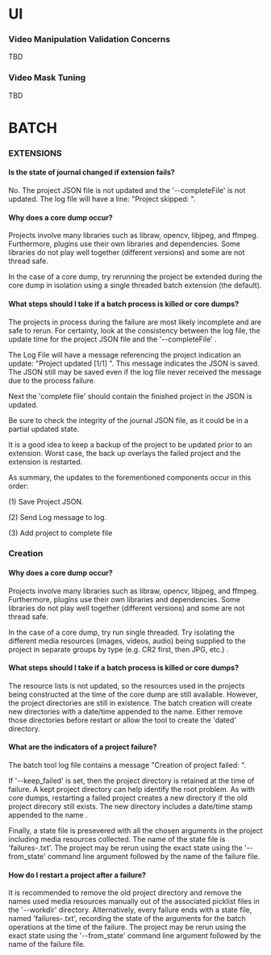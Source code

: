 # UI

### Video Manipulation Validation Concerns

TBD

### Video Mask Tuning

TBD

# BATCH

### EXTENSIONS

#### Is the state of journal changed if extension fails?

No.  The project JSON file is not updated and the '--completeFile'  is not updated. The log file will have a line: "Project skipped: <projectname>".

#### Why does a core dump occur?

Projects involve many libraries such as libraw, opencv, libjpeg, and ffmpeg. Furthermore, plugins use their own libraries and dependencies.  Some libraries do not play well together (different versions) and some are not thread safe.  

In the case of a core dump, try rerunning the project be extended during the core dump in isolation using a single threaded batch extension (the default).

#### What steps should I take if a batch process is killed or core dumps?

The projects in process during the failure are most likely incomplete and are safe to rerun.  For certainty, look at the consistency between the log file, the update time for the project JSON file and the  '--completeFile' .  

The Log File will have a message referencing the project indication an update: "Project updated [1/1] <projectname>".  This message indicates the JSON is saved.  The JSON still may be saved even if the log file never received the message due to the process failure.

Next the 'complete file' should contain the finished project in the JSON is updated.  

Be sure to check the integrity of the journal JSON file, as it could be in a partial updated state.

It is a good idea to keep a backup of the project to be updated prior to an extension.  Worst case, the back up overlays the failed project and the extension is restarted.

As summary, the updates to the forementioned components occur in this order:

(1) Save Project JSON.

(2) Send Log message to log.

(3) Add project to complete file

### Creation

#### Why does a core dump occur?

Projects involve many libraries such as libraw, opencv, libjpeg, and ffmpeg. Furthermore, plugins use their own libraries and dependencies.  Some libraries do not play well together (different versions) and some are not thread safe.  

In the case of a core dump, try run single threaded. Try isolating the different media resources (images, videos, audio) being supplied to the project in separate groups by type (e.g. CR2 first, then JPG, etc.) .

#### What steps should I take if a batch process is killed or core dumps?

The resource lists is not updated, so the resources used in the projects being constructed at the time of the core dump are still available.   However, the project directories are still in existence.  The batch creation will create new directories with a date/time appended to the name.  Either remove those directories before restart or allow the tool to create the 'dated' directory.

#### What are the indicators of a project failure?

The batch tool log file contains a message "Creation of project <projectname> failed: <reason>".  

If '--keep_failed' is set, then the project directory is retained at the time of failure.  A kept project directory can help identify the root problem. As with core dumps, restarting a failed project creates a new directory if the old project direcory still exists.  The new directory includes a date/time stamp appended to the name .

Finally, a state file is presevered with all the chosen arguments in the project including media resources collected.  The name of the state file is 'failures-<datetime>.txt'.  The project may be rerun using the exact state using the '--from_state' command line argument followed by the name of the failure file.

#### How do I restart a project after a failure?

It is recommended to remove the old project directory and remove the names used media resources manually out of the associated picklist files in the '--workdir' directory.  Alternatively, every failure ends with a state file, named 'failures-<datetime>.txt', recording the state of the arguments for the batch operations at the time of the failure.   The project may be rerun using the exact state using the '--from_state' command line argument followed by the name of the failure file.


